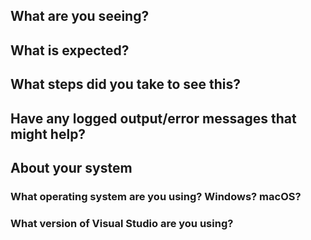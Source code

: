 <!--
Thank you so much for your contribution. Before you submit an issue, please read the following:

1. Ensure you have read over contribution guidelines in the README: https://github.com/XamarinUniversity/FSC102/blob/master/README.md.

2. If you have a question, please submit it via the Xamarin University forum: https://forums.xamarin.com/categories/university

3. Delete everything in this comment block.
-->

## What are you seeing?

## What is expected?

## What steps did you take to see this?

## Have any logged output/error messages that might help?

## About your system

### What operating system are you using? Windows? macOS?

### What version of Visual Studio are you using?
